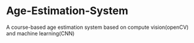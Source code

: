 # Age-Estimation-System
A course-based age estimation system based on compute vision(openCV) and machine learning(CNN)
